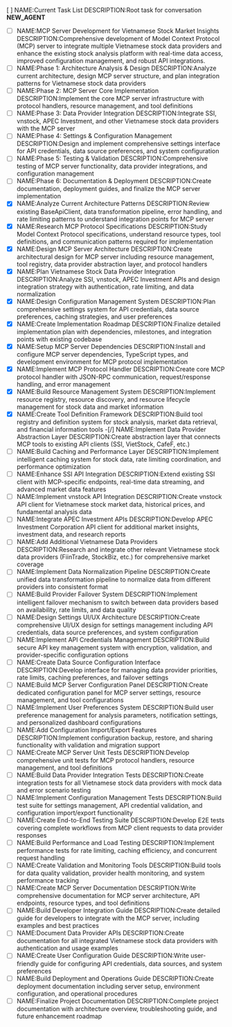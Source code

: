 [ ] NAME:Current Task List DESCRIPTION:Root task for conversation __NEW_AGENT__
-[ ] NAME:MCP Server Development for Vietnamese Stock Market Insights DESCRIPTION:Comprehensive development of Model Context Protocol (MCP) server to integrate multiple Vietnamese stock data providers and enhance the existing stock analysis platform with real-time data access, improved configuration management, and robust API integrations.
-[ ] NAME:Phase 1: Architecture Analysis & Design DESCRIPTION:Analyze current architecture, design MCP server structure, and plan integration patterns for Vietnamese stock data providers
-[ ] NAME:Phase 2: MCP Server Core Implementation DESCRIPTION:Implement the core MCP server infrastructure with protocol handlers, resource management, and tool definitions
-[ ] NAME:Phase 3: Data Provider Integration DESCRIPTION:Integrate SSI, vnstock, APEC Investment, and other Vietnamese stock data providers with the MCP server
-[ ] NAME:Phase 4: Settings & Configuration Management DESCRIPTION:Design and implement comprehensive settings interface for API credentials, data source preferences, and system configuration
-[ ] NAME:Phase 5: Testing & Validation DESCRIPTION:Comprehensive testing of MCP server functionality, data provider integrations, and configuration management
-[ ] NAME:Phase 6: Documentation & Deployment DESCRIPTION:Create documentation, deployment guides, and finalize the MCP server implementation
-[x] NAME:Analyze Current Architecture Patterns DESCRIPTION:Review existing BaseApiClient, data transformation pipeline, error handling, and rate limiting patterns to understand integration points for MCP server
-[x] NAME:Research MCP Protocol Specifications DESCRIPTION:Study Model Context Protocol specifications, understand resource types, tool definitions, and communication patterns required for implementation
-[x] NAME:Design MCP Server Architecture DESCRIPTION:Create architectural design for MCP server including resource management, tool registry, data provider abstraction layer, and protocol handlers
-[x] NAME:Plan Vietnamese Stock Data Provider Integration DESCRIPTION:Analyze SSI, vnstock, APEC Investment APIs and design integration strategy with authentication, rate limiting, and data normalization
-[x] NAME:Design Configuration Management System DESCRIPTION:Plan comprehensive settings system for API credentials, data source preferences, caching strategies, and user preferences
-[x] NAME:Create Implementation Roadmap DESCRIPTION:Finalize detailed implementation plan with dependencies, milestones, and integration points with existing codebase
-[x] NAME:Setup MCP Server Dependencies DESCRIPTION:Install and configure MCP server dependencies, TypeScript types, and development environment for MCP protocol implementation
-[x] NAME:Implement MCP Protocol Handler DESCRIPTION:Create core MCP protocol handler with JSON-RPC communication, request/response handling, and error management
-[x] NAME:Build Resource Management System DESCRIPTION:Implement resource registry, resource discovery, and resource lifecycle management for stock data and market information
-[x] NAME:Create Tool Definition Framework DESCRIPTION:Build tool registry and definition system for stock analysis, market data retrieval, and financial information tools
-[/] NAME:Implement Data Provider Abstraction Layer DESCRIPTION:Create abstraction layer that connects MCP tools to existing API clients (SSI, VietStock, CafeF, etc.)
-[ ] NAME:Build Caching and Performance Layer DESCRIPTION:Implement intelligent caching system for stock data, rate limiting coordination, and performance optimization
-[ ] NAME:Enhance SSI API Integration DESCRIPTION:Extend existing SSI client with MCP-specific endpoints, real-time data streaming, and advanced market data features
-[ ] NAME:Implement vnstock API Integration DESCRIPTION:Create vnstock API client for Vietnamese stock market data, historical prices, and fundamental analysis data
-[ ] NAME:Integrate APEC Investment APIs DESCRIPTION:Develop APEC Investment Corporation API client for additional market insights, investment data, and research reports
-[ ] NAME:Add Additional Vietnamese Data Providers DESCRIPTION:Research and integrate other relevant Vietnamese stock data providers (FiinTrade, StockBiz, etc.) for comprehensive market coverage
-[ ] NAME:Implement Data Normalization Pipeline DESCRIPTION:Create unified data transformation pipeline to normalize data from different providers into consistent format
-[ ] NAME:Build Provider Failover System DESCRIPTION:Implement intelligent failover mechanism to switch between data providers based on availability, rate limits, and data quality
-[ ] NAME:Design Settings UI/UX Architecture DESCRIPTION:Create comprehensive UI/UX design for settings management including API credentials, data source preferences, and system configuration
-[ ] NAME:Implement API Credentials Management DESCRIPTION:Build secure API key management system with encryption, validation, and provider-specific configuration options
-[ ] NAME:Create Data Source Configuration Interface DESCRIPTION:Develop interface for managing data provider priorities, rate limits, caching preferences, and failover settings
-[ ] NAME:Build MCP Server Configuration Panel DESCRIPTION:Create dedicated configuration panel for MCP server settings, resource management, and tool configurations
-[ ] NAME:Implement User Preferences System DESCRIPTION:Build user preference management for analysis parameters, notification settings, and personalized dashboard configurations
-[ ] NAME:Add Configuration Import/Export Features DESCRIPTION:Implement configuration backup, restore, and sharing functionality with validation and migration support
-[ ] NAME:Create MCP Server Unit Tests DESCRIPTION:Develop comprehensive unit tests for MCP protocol handlers, resource management, and tool definitions
-[ ] NAME:Build Data Provider Integration Tests DESCRIPTION:Create integration tests for all Vietnamese stock data providers with mock data and error scenario testing
-[ ] NAME:Implement Configuration Management Tests DESCRIPTION:Build test suite for settings management, API credential validation, and configuration import/export functionality
-[ ] NAME:Create End-to-End Testing Suite DESCRIPTION:Develop E2E tests covering complete workflows from MCP client requests to data provider responses
-[ ] NAME:Build Performance and Load Testing DESCRIPTION:Implement performance tests for rate limiting, caching efficiency, and concurrent request handling
-[ ] NAME:Create Validation and Monitoring Tools DESCRIPTION:Build tools for data quality validation, provider health monitoring, and system performance tracking
-[ ] NAME:Create MCP Server Documentation DESCRIPTION:Write comprehensive documentation for MCP server architecture, API endpoints, resource types, and tool definitions
-[ ] NAME:Build Developer Integration Guide DESCRIPTION:Create detailed guide for developers to integrate with the MCP server, including examples and best practices
-[ ] NAME:Document Data Provider APIs DESCRIPTION:Create documentation for all integrated Vietnamese stock data providers with authentication and usage examples
-[ ] NAME:Create User Configuration Guide DESCRIPTION:Write user-friendly guide for configuring API credentials, data sources, and system preferences
-[ ] NAME:Build Deployment and Operations Guide DESCRIPTION:Create deployment documentation including server setup, environment configuration, and operational procedures
-[ ] NAME:Finalize Project Documentation DESCRIPTION:Complete project documentation with architecture overview, troubleshooting guide, and future enhancement roadmap